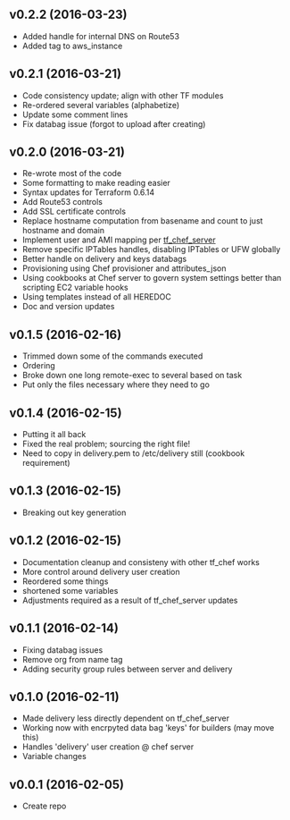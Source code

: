 v0.2.2 (2016-03-23)
-------------------
- Added handle for internal DNS on Route53
- Added tag to aws_instance

v0.2.1 (2016-03-21)
-------------------
- Code consistency update; align with other TF modules
- Re-ordered several variables (alphabetize)
- Update some comment lines
- Fix databag issue (forgot to upload after creating)

v0.2.0 (2016-03-21)
-------------------
- Re-wrote most of the code
- Some formatting to make reading easier
- Syntax updates for Terraform 0.6.14
- Add Route53 controls
- Add SSL certificate controls
- Replace hostname computation from basename and count to just hostname and domain
- Implement user and AMI mapping per [tf_chef_server](https://github.com/mengesb/tf_chef_server)
- Remove specific IPTables handles, disabling IPTables or UFW globally
- Better handle on delivery and keys databags
- Provisioning using Chef provisioner and attributes_json
- Using cookbooks at Chef server to govern system settings better than scripting EC2 variable hooks
- Using templates instead of all HEREDOC
- Doc and version updates

v0.1.5 (2016-02-16)
-------------------
- Trimmed down some of the commands executed
- Ordering
- Broke down one long remote-exec to several based on task
- Put only the files necessary where they need to go

v0.1.4 (2016-02-15)
-------------------
- Putting it all back
- Fixed the real problem; sourcing the right file!
- Need to copy in delivery.pem to /etc/delivery still (cookbook requirement)

v0.1.3 (2016-02-15)
-------------------
- Breaking out key generation

v0.1.2 (2016-02-15)
-------------------
- Documentation cleanup and consisteny with other tf_chef works
- More control around delivery user creation
- Reordered some things
- shortened some variables
- Adjustments required as a result of tf_chef_server updates

v0.1.1 (2016-02-14)
-------------------
- Fixing databag issues
- Remove org from name tag
- Adding security group rules between server and delivery

v0.1.0 (2016-02-11)
-------------------
- Made delivery less directly dependent on tf_chef_server
- Working now with encrpyted data bag 'keys' for builders (may move this)
- Handles 'delivery' user creation @ chef server
- Variable changes

v0.0.1 (2016-02-05)
-------------------
- Create repo
